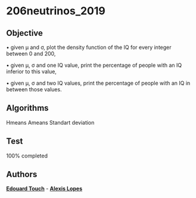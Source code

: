 # 206neutrinos_2019
## Objective

• given µ and σ, plot the density function of the IQ for every integer between 0 and 200,

• given µ, σ and one IQ value, print the percentage of people with an IQ inferior to this value,

• given µ, σ and two IQ values, print the percentage of people with an IQ in between those values.

## Algorithms

Hmeans
Ameans
Standart deviation

## Test

100% completed

## Authors

 **[Edouard Touch](https://github.com/Eydou)** - **[Alexis Lopes](https://github.com/LopesAlexis)**
